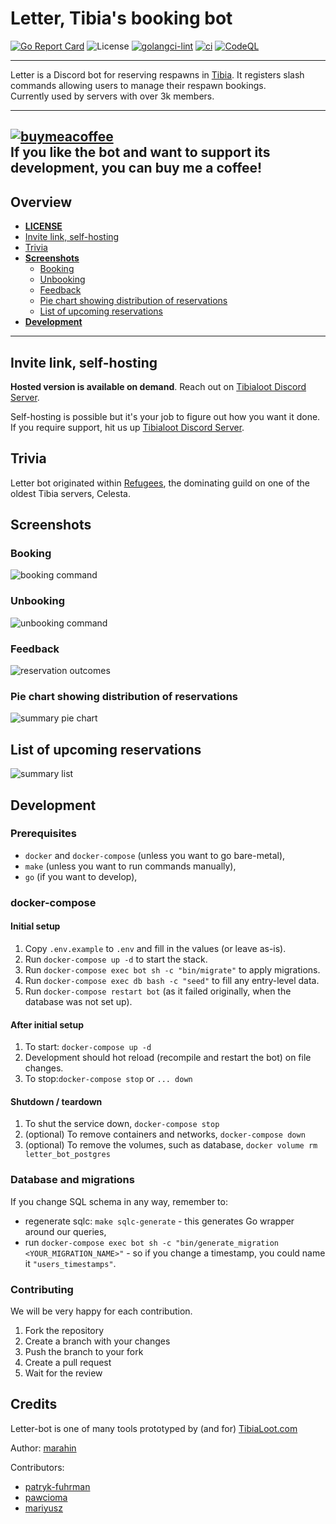 # Letter, Tibia's booking bot

[![Go Report Card](https://goreportcard.com/badge/github.com/marahin/letter-bot)](https://goreportcard.com/report/github.com/marahin/letter-bot)
![License](https://img.shields.io/github/license/marahin/letter-bot)
[![golangci-lint](https://github.com/Marahin/letter-bot/actions/workflows/golangci-lint.yml/badge.svg?branch=main)](https://github.com/Marahin/letter-bot/actions/workflows/golangci-lint.yml)
[![ci](https://github.com/Marahin/letter-bot/actions/workflows/test.yml/badge.svg)](https://github.com/Marahin/letter-bot/actions/workflows/test.yml)
[![CodeQL](https://github.com/Marahin/letter-bot/actions/workflows/github-code-scanning/codeql/badge.svg)](https://github.com/Marahin/letter-bot/actions/workflows/github-code-scanning/codeql)

---

Letter is a Discord bot for reserving respawns in [Tibia](https://tibia.com). It registers slash commands allowing users to manage their respawn bookings.  
Currently used by servers with over 3k members. 


---

[![buymeacoffee](https://img.buymeacoffee.com/button-api/?text=Buy%20me%20a%20coffee&emoji=&slug=marahin&button_colour=FFDD00&font_colour=000000&font_family=Cookie&outline_colour=000000&coffee_colour=ffffff)](https://www.buymeacoffee.com/marahin)  
If you like the bot and want to support its development, you can buy me a coffee!
---
## Overview
* [**LICENSE**](LICENSE)
* [Invite link, self-hosting](#Invite-link-self-hosting)
* [Trivia](#Trivia)
* [**Screenshots**](#Screenshots)
  * [Booking](#Booking)
  * [Unbooking](#Unbooking)
  * [Feedback](#Feedback)
  * [Pie chart showing distribution of reservations](#Pie-chart-showing-distribution-of-reservations)
  * [List of upcoming reservations](#List-of-upcoming-reservations)
* [**Development**](#Development)


--- 
## Invite link, self-hosting

**Hosted version is available on demand**. Reach out on [Tibialoot Discord Server](https://discord.com/invite/F4YKgsnzmc). 

Self-hosting is possible but it's your job to figure out how you want it done. If you require support, hit us up [Tibialoot Discord Server](https://discord.com/invite/F4YKgsnzmc).

## Trivia

Letter bot originated within [Refugees](https://www.tibia.com/community/?subtopic=guilds&page=view&GuildName=Refugees), the dominating guild on one of the oldest Tibia servers, Celesta.

## Screenshots

### Booking

![booking command](docs/booking.png)

### Unbooking

![unbooking command](docs/unbooking.png)

### Feedback

![reservation outcomes](docs/reservations_outcomes.png)

### Pie chart showing distribution of reservations

![summary pie chart](docs/summary_pie_chart.png)

## List of upcoming reservations

![summary list](docs/sample_summary_list.png)

## Development

### Prerequisites

* `docker` and `docker-compose` (unless you want to go bare-metal),
* `make` (unless you want to run commands manually),
* `go` (if you want to develop),

### docker-compose

#### Initial setup

1. Copy `.env.example` to `.env` and fill in the values (or leave as-is).
3. Run `docker-compose up -d` to start the stack.
4. Run `docker-compose exec bot sh -c "bin/migrate"` to apply migrations.
4. Run `docker-compose exec db bash -c "seed"` to fill any entry-level data.
5. Run `docker-compose restart bot` (as it failed originally, when the database was not set up).

#### After initial setup

1. To start: `docker-compose up -d`
2. Development should hot reload (recompile and restart the bot) on file changes.
2. To stop:`docker-compose stop` or `... down`

#### Shutdown / teardown

1. To shut the service down, `docker-compose stop`
2. (optional) To remove containers and networks, `docker-compose down`
2. (optional) To remove the volumes, such as database, `docker volume rm letter_bot_postgres`

### Database and migrations

If you change SQL schema in any way, remember to:

* regenerate sqlc: `make sqlc-generate` - this generates Go wrapper around our queries,
* run `docker-compose exec bot sh -c "bin/generate_migration <YOUR_MIGRATION_NAME>"` - so if you change a timestamp, you could name it `"users_timestamps"`.

### Contributing

We will be very happy for each contribution. 

1. Fork the repository
2. Create a branch with your changes
3. Push the branch to your fork
4. Create a pull request
5. Wait for the review

## Credits
Letter-bot is one of many tools prototyped by (and for) [TibiaLoot.com](https://tibialoot.com)  

Author: [marahin](https://github.com/marahin)

Contributors: 

* [patryk-fuhrman](https://github.com/patryk-fuhrman)
* [pawcioma](https://github.com/pawcioma/)
* [mariyusz](https://github.com/mariyusz)
